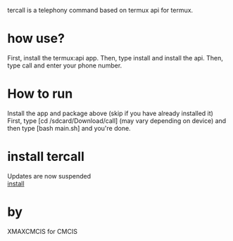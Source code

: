 
tercall is a telephony command based on termux api for termux.
# how use?
First, install the termux:api app. Then, type install and install the api. Then, type call and enter your phone number.
# How to run
Install the app and package above (skip if you have already installed it)
First, type [cd /sdcard/Download/call] (may vary depending on device) and then type [bash main.sh] and you're done. 
# install tercall
Updates are now suspended
<br>
<a href="https://github.com/XMAXCMCIS/tercall-termux/releases">install</a>
# by
XMAXCMCIS for CMCIS
